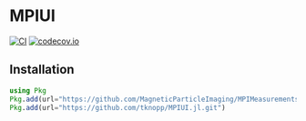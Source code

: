 # MPIUI

[![CI](https://github.com/tknopp/MPIUI.jl/workflows/CI/badge.svg)](https://github.com/tknopp/MPIUI.jl/actions?query=workflow%3ACI)
[![codecov.io](https://codecov.io/github/tknopp/MPIUI.jl/coverage.svg?branch=master)](https://codecov.io/github/tknopp/MPIUI.jl?branch=master)

## Installation
```julia
using Pkg
Pkg.add(url="https://github.com/MagneticParticleImaging/MPIMeasurements.jl.git")
Pkg.add(url="https://github.com/tknopp/MPIUI.jl.git")
```
